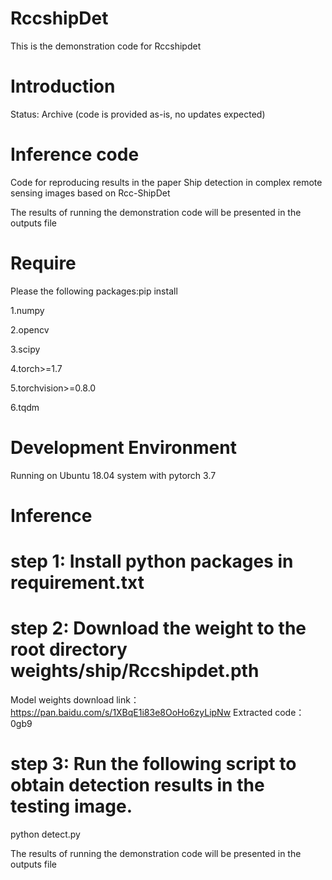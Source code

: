 # RccshipDet
This is the demonstration code for Rccshipdet


# Introduction

Status: Archive (code is provided as-is, no updates expected)


# Inference code

Code for reproducing results in the paper Ship detection in complex remote sensing images based on Rcc-ShipDet


The results of running the demonstration code will be presented in the outputs file

# Require

Please the following packages:pip install

1.numpy

2.opencv

3.scipy 

4.torch>=1.7

5.torchvision>=0.8.0

6.tqdm


# Development Environment

Running on Ubuntu 18.04 system with pytorch 3.7

# Inference

# step 1: Install python packages in requirement.txt 

# step 2: Download the weight to the root directory weights/ship/Rccshipdet.pth

Model weights download link：https://pan.baidu.com/s/1XBqE1i83e8OoHo6zyLipNw  Extracted code：0gb9

# step 3: Run the following script to obtain detection results in the testing image.

python detect.py

The results of running the demonstration code will be presented in the outputs file



